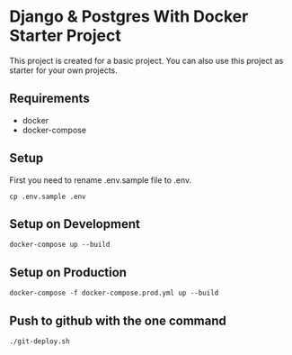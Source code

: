 # Django & Postgres With Docker Starter Project

This project is created for a basic project. You can also use this project as starter for your own projects.

## Requirements
- docker
- docker-compose

## Setup
First you need to rename .env.sample file to .env.

```cp .env.sample .env```

## Setup on Development
```docker-compose up --build```

## Setup on Production
```docker-compose -f docker-compose.prod.yml up --build```

## Push to github with the one command
```./git-deploy.sh```
